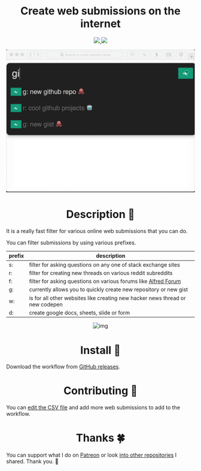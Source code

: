 <h1 align="center"> Create web submissions on the internet </h1>

<div align="center">
<a href="https://www.patreon.com/nikitavoloboev">
		<img src="https://img.shields.io/badge/Say%20Thanks-💗-ff69b4.svg">
	</a>
	<a href="https://github.com/nikitavoloboev/alfred-ask-create-share/blob/master/LICENSE">
		<img src="https://img.shields.io/pypi/l/pipenv.svg">
	</a>
</div>


<p align="center"><img src="media/demo.gif" alt="img" width="600"></p>


<h1 align="center"> Description 📕</h1>

It is a really fast filter for various online web submissions that you can do.

You can filter submissions by using various prefixes. 

|  prefix |  description |
|---|---|
| s:  |  filter for asking questions on any one of stack exchange sites |
|  r: | filter for creating new threads on various reddit subreddits  |
|  f: |  filter for asking questions on various forums like [Alfred Forum](https://www.alfredforum.com/) |
|  g: |  currently allows you to quickly create new repository or new gist |
|  w: | is for all other websites like creating new hacker news thread or new codepen|
| d:  |  create google docs, sheets, slide or form |


<p align="center"><img src="http://i.imgur.com/QhOiptU.png" alt="img" width="600"></p>

<h1 align="center"> Install 💎</h1>

Download the workflow from [GitHub releases](https://github.com/nikitavoloboev/alfred-ask-create-share/releases/latest).

<h1 align="center"> Contributing 💚</h1>

You can [edit the CSV file](https://github.com/nikitavoloboev/alfred-ask-create-share/edit/master/ask,create,share.csv) and add more web submissions to add to the workflow.

<h1 align="center"> Thanks 🍀</h1>

You can support what I do on [Patreon](https://www.patreon.com/nikitavoloboev) or look [into other repositories](https://my.mindnode.com/ZKGETDkUaQUsL3q8q9z788CxG84oEHgDiT79GuzX#-191.2,-905.2,2) I shared. Thank you. 💛 